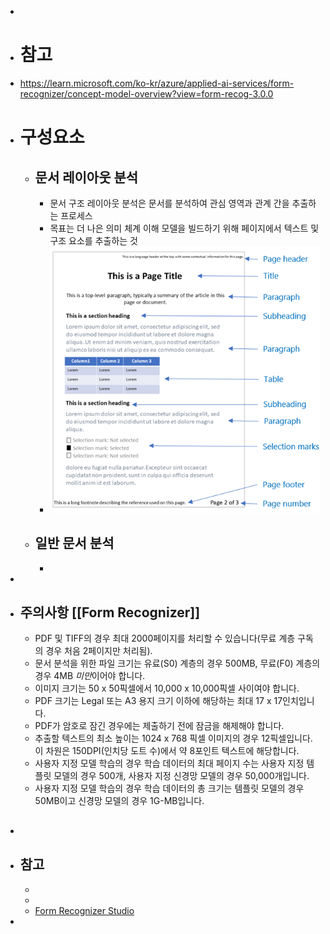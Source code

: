 -
- # 참고
- https://learn.microsoft.com/ko-kr/azure/applied-ai-services/form-recognizer/concept-model-overview?view=form-recog-3.0.0
- # 구성요소
	- ## 문서 레이아웃 분석
		- 문서 구조 레이아웃 분석은 문서를 분석하여 관심 영역과 관계 간을 추출하는 프로세스
		- 목표는 더 나은 의미 체계 이해 모델을 빌드하기 위해 페이지에서 텍스트 및 구조 요소를 추출하는 것
		- ![image.png](../assets/image_1669622222590_0.png)
	- ## 일반 문서 분석
		-
-
- ## 주의사항 [[Form Recognizer]]
	- PDF 및 TIFF의 경우 최대 2000페이지를 처리할 수 있습니다(무료 계층 구독의 경우 처음 2페이지만 처리됨).
	- 문서 분석을 위한 파일 크기는 유료(S0) 계층의 경우 500MB, 무료(F0) 계층의 경우 4MB *미만*이어야 합니다.
	- 이미지 크기는 50 x 50픽셀에서 10,000 x 10,000픽셀 사이여야 합니다.
	- PDF 크기는 Legal 또는 A3 용지 크기 이하에 해당하는 최대 17 x 17인치입니다.
	- PDF가 암호로 잠긴 경우에는 제출하기 전에 잠금을 해제해야 합니다.
	- 추출할 텍스트의 최소 높이는 1024 x 768 픽셀 이미지의 경우 12픽셀입니다. 이 차원은 150DPI(인치당 도트 수)에서 약 8포인트 텍스트에 해당합니다.
	- 사용자 지정 모델 학습의 경우 학습 데이터의 최대 페이지 수는 사용자 지정 템플릿 모델의 경우 500개, 사용자 지정 신경망 모델의 경우 50,000개입니다.
	- 사용자 지정 모델 학습의 경우 학습 데이터의 총 크기는 템플릿 모델의 경우 50MB이고 신경망 모델의 경우 1G-MB입니다.
##
-
- ## 참고
	-
	-
	- [Form Recognizer Studio](https://formrecognizer.appliedai.azure.com/studio)
-